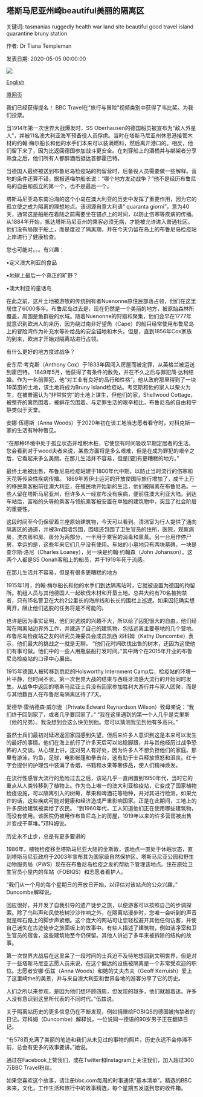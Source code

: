 ## 塔斯马尼亚州崎beautiful美丽的隔离区

关键词: tasmanias ruggedly health war land site beautiful good travel island quarantine bruny station

作者: Dr Tiana Templeman

发表日期: 2020-05-05 00:00:00

![](https://ichef.bbci.co.uk/wwfeatures/live/624_351/images/live/p0/8b/nm/p08bnmmv.jpg)

[English](Tasmania%E2%80%99s%20ruggedly%20beautiful%20quarantine%20site.md)

[原网页](https://www.bbc.com/travel/story/20200505-tasmanias-ruggedly-beautiful-quarantine-site)

我们已经获得提名！ BBC Travel在“旅行与冒险”视频类别中获得了韦比奖。为我们投票。

当1914年第一次世界大战爆发时，SS Oberhausen的德国船员被宣布为“敌人外星人”，并被11名澳大利亚海军预备役人员俘虏。当时在塔斯马尼亚州休恩港接管木材的约翰·梅尔船长和他的水手们本来可以装满燃料，然后离开港口的。相反，他们留下来了，因为比返回德国参加战斗更安全。在刺穿船上的酒桶并与绑架者分享熟食之后，他们所有人都醉酒后抵达首都霍巴特。

当德国人最终被送到布鲁尼岛检疫站的拘留营时，后备役人员需要做一些解释。营地的条件还算不错，据报道梅尔船长说：“哪个地方发动战争？”他不是经历布鲁尼岛的自由和孤立的第一个，也不是最后一个。

塔斯马尼亚岛东南沿海的这个小岛在澳大利亚的历史中发挥了重要作用，因为它的孤立使之成为隔离的理想地点。该词源自意大利语“ quaranta giorni”，意为40天，通常这是船舶在着陆之前需要坐在锚点上的时间，以防止伤寒等疾病的传播。从1884年开始，抵达塔斯马尼亚州的乘客必须无病，才能被允许进入普通社区。他们没有局限于船上，而是度过了隔离期，并在今天仍留在岛上的布鲁尼岛检疫站上岸进行了健康检查。

您也可能对。。。有兴趣：

•定义澳大利亚的食品

•地球上最后一个真正的旷野？

•澳大利亚的童话岛

在此之前，这片土地被游牧的传统拥有者Nuenonne原住民部落占领，他们在这里居住了6000多年。布鲁尼岛过去是，现在仍然是一个美丽的地方，被原始森林所覆盖，周围是鱼群般的水域。随着Nuenonne的狩猎和聚集，他们会早在1777年就意识到欧洲人的来历，因为绕过南非好望角（Cape）的船只经常使用布鲁尼岛上的冒险湾作为补充水等补给品的安全锚地和木头。但是，直到1856年Cox家族的到来，欧洲才开始对隔离站进行占领。

有什么更好的地方度过战争？

安东尼·考克斯（Anthony Cox）于1833年因闯入房屋而被定罪，从英格兰被运送到霍巴特。 1849年5月，他获得了有条件的赦免，并在不久之后与罪犯简·达利结婚。作为一名前罪犯，他“对工业有良好的品行和性格”，他从政府那里得到了一块19英亩的土地，该土地将成为Bruny Island检疫站。考克斯和他的家人以柴火为生，在被普遍认为“非常贫穷”的土地上谋生，但他们的家，Shellwood Cottage，被整齐的篱笆围着，被鲜花包围着。与定罪生活的艰辛相比，布鲁尼岛的自由和宁静类似于天堂。

安娜·伍德斯（Anna Woods）于2020年初在该工地当志愿者看守时，对科克斯一家的生活有种种瞥见。

“在那种环境中处于孤立状态并堆积木桩，它使您有时间吸收早期定居者的生活。您会看到对于wood夫者来说，某些方面将是多么艰难，但是在成为罪犯的艰辛之后，它看起来多么美丽。在那儿生活并不容易，但是[要]有更糟糕的地方。”

最终土地被出售，布鲁尼岛检疫站建于1800年代中期，以防止当时流行的伤寒和天花等传染性疾病传播。 1869年苏伊士运河的开放使国际旅行增加了，成千上万的移民乘客船前往澳大利亚，在殖民地开始新的生活，他们被隔离在布鲁尼岛。一些人留在塔斯马尼亚州，但许多人一经宣布没有疾病，便前往澳大利亚大陆。到达车站后，富裕的头等舱乘客与领航乘客被安置在单独的建筑物中，突显了社会阶层的重要性。

这段时间至今仍保留着三座原始建筑物，今天可以看到。清洁室为行人提供了通向隔离区的通道，并被3m围墙包围，围墙还包围了卫生官员的住所，医院，观察病房，洗衣房和房。房分为两部分，一半用于乘客的消毒和熏蒸。另一台用作停尸房，幸运的是，这些年来它们几乎没有使用。车站的小墓地只有两块墓碑，一块是查尔斯·洛尼（Charles Loaney），另一块是约翰·约翰森（John Johanson）。这两个人都是SS Oonah客船上的船员，并于1919年死于流感。

在那儿生活并不容易，但是有很多更糟糕的地方

1915年1月，约翰·梅尔船长和他的水手们到达隔离站时，它就被设置为德国的拘留所。机组人员与其他德国人一起砍伐木材和开垦土地。总共大约有70名被拘禁者，只有15名警卫在大约2公里长的海岸线和长长的围栏上巡逻。如果囚犯确实想离开，阻止他们逃脱的任务将是不可能的。

也许是因为事实证明，他们对逃脱的兴趣不大，所以给了囚犯很大的自由。他们经常在隔离站边界外工作，并建造了自己的建筑物，包括远离主要基地的几个营地。布鲁尼岛检疫站之友的研究员兼委员会成员凯西·邓科姆（Kathy Duncombe）表示，他们最大的挑战之一就是无聊。 “他们花时间砍伐出售的树木，还因为这使他们有事可做。他们中的一些人用瓶装船打发时间。”其中两个在2015年开业的布鲁尼岛检疫站的口译中心展出。

1915年德国人被转移到悉尼的Holsworthy Internment Camp后，检疫站的环境一片平静，但时间不长。第一次世界大战的结束与西班牙流感大流行的开始同时发生。从战争中返回的塔斯马尼亚士兵没有回家参加胜利大游行并与家人团聚，而是与其他数百人在布鲁尼岛隔离区待了7天。

爱德华·雷纳德森·威尔逊（Private Edward Reynardson Wilson）致母亲说：“我们终于回到家了，或者几乎要回家了。” “我在这里遇到的第一个人几乎是克里斯（他的兄弟）。我没想到会这么快见到他。您可以猜测我见到他有多高兴。”

虽然士兵们最初对延迟返回家园感到失望，但后来许多人意识到这是本来可以发生的最好的事情。他们在海上航行了许多天后可以站稳脚跟，并与其他经历过战争恐怖的人交谈。从心理上讲，这对男人有好处，因为许多人不想负担他们的家庭。那里有游泳，钓鱼，足球，电影帐篷和拳击台，这有助于士兵释放愤怒和沮丧。红十字会提供的护理包中装满了香烟，书籍和水果等奢侈品，使人们精神焕发。

在流行性感冒大流行的危险过去之后，该站几乎一直闲置到1950年代，当时它的重点从人类转移到了植物上。作为岛上唯一的澳大利亚检疫站，它变成了国家植物检疫设施，可以隔离引入的树莓，苹果和啤酒花等物种，并对其进行检测，如果允许的话，这些疾病可能对健康和经济造成严重影响国家。正是在此期间，工地上的许多原始建筑被卖给了农民。 “到1960年代，工人知道他们正在使用哪些建筑物，而没有使用。该医院仍被用作布鲁尼岛上的房屋，1919年以来的许多营房被出售并变成干草堆。”邓科姆说。

历史永不止步，总是有更多要讲的

1986年，植物检疫移至塔斯马尼亚大陆的金斯敦，该地点一直处于休眠状态，直到塔斯马尼亚政府于2003年宣布其为国家级自然保护区。塔斯马尼亚公园和野生动物服务局（PWS）现在在布鲁尼岛检疫之友的帮助下管理该地点。住在原始卫生官员小屋内的车站（FOBIQS）和志愿者看护人。

“我们从一个月的每个星期日的开放日开始，以评估对该站点的公众兴趣，” Duncombe解释说。

回应很好，并开发了自我引导的遗产徒步之旅，以便游客可以按照自己的步调探索。除了鸟叫声和风使桉树沙沙作响之外，在隔离站漫步时，您唯一会听到的声音就是碎石路上的脚步声紧绷。这个庞大的网站可让您轻松避开其他任何访客，并使自己迷失在古迹徒步之旅面板上的故事中。有些人描述了建筑物，例如洁净室和卫生官员的宿舍，这些建筑物至今仍保留。其他人讲述了多年来被拆除的结构的故事。

第一次世界大战后在这里呆了一段时间的士兵迫不及待地想回到文明世界，但是对于一些塔斯马尼亚志愿人员来说，在这个偏远的设施被隔离是一个非常受欢迎的职位。志愿者安娜·伍兹（Anna Woods）和她的丈夫杰夫（Geoff Kerruish）爱上了这里崎the的美景，并与来自澳大利亚和世界各地的游客分享了它的历史。

人们之所以来参观，是因为他们想环顾四周，但发现的越多，他们就越着迷。许多人没有意识到这里所代表的不同时代。”伍兹说。

关于隔离站历史的更多信息仍在不断发现，例如捐赠给FOBIQS的德国被拘禁者的日记。邓科姆（Duncombe）解释说，一位说同一德语的90岁男子正在翻译日记。

“有578页充满了美丽的笔迹和我们从未见过的事物的照片。历史永远不会停滞不前，总会有更多的故事要讲。”她说。

通过在Facebook上赞我们，或在Twitter和Instagram上关注我们，加入超过300万BBC Travel粉丝。

如果您喜欢这个故事，请注册bbc.com每周的时事通讯“基本清单”。精选的BBC未来，文化，工作生活和旅行中的故事精选，每个星期五发送到您的收件箱。